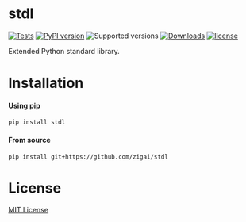# stdl
[![Tests](https://github.com/zigai/stdl/actions/workflows/tests.yml/badge.svg)](https://github.com/zigai/stdl/actions/workflows/tests.yml)
[![PyPI version](https://badge.fury.io/py/stdl.svg)](https://badge.fury.io/py/stdl)
![Supported versions](https://img.shields.io/badge/python-3.10+-blue.svg)
[![Downloads](https://static.pepy.tech/badge/stdl)](https://pepy.tech/project/stdl)
[![license](https://img.shields.io/github/license/zigai/stdl.svg)](https://github.com/zigai/stdl/blob/master/LICENSE)

Extended Python standard library.
# Installation

#### Using pip
```
pip install stdl
```
#### From source
```
pip install git+https://github.com/zigai/stdl
```
# License
[MIT License](https://github.com/zigai/stdl/blob/master/LICENSE)
